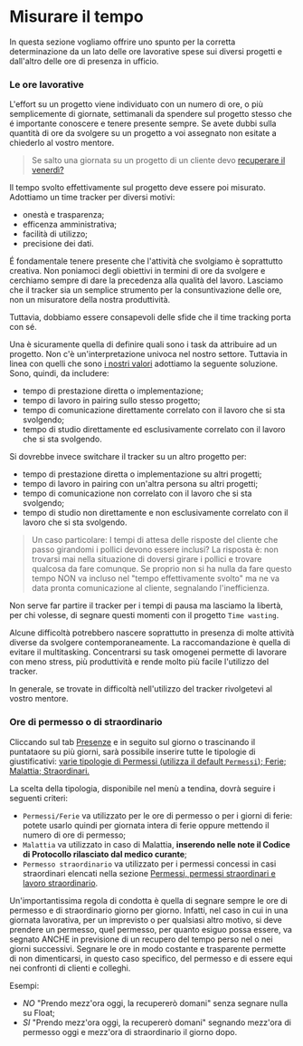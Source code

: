 # Misurare il tempo

In questa sezione vogliamo offrire uno spunto per la corretta determinazione da un lato delle ore
lavorative spese sui diversi progetti e dall'altro delle ore di presenza in ufficio.

### Le ore lavorative

L'effort su un progetto viene individuato con un numero di ore, o più semplicemente di giornate,
settimanali da spendere sul progetto stesso che é importante conoscere e tenere presente sempre. Se
avete dubbi sulla quantità di ore da svolgere su un progetto a voi assegnato non esitate a chiederlo
al vostro mentore.

> Se salto una giornata su un progetto di un cliente devo [recuperare il venerdì?](https://github.com/nebulab/playbook/blob/master/crescita-personale/venerdi.md#lavorare-sui-clienti-il-venerd%C3%AC)

Il tempo svolto effettivamente sul progetto deve essere poi misurato. Adottiamo un time tracker per
diversi motivi:

- onestà e trasparenza;
- efficenza amministrativa;
- facilità di utilizzo;
- precisione dei dati.

É fondamentale tenere presente che l'attività che svolgiamo è soprattutto creativa. Non poniamoci
degli obiettivi in termini di ore da svolgere e cerchiamo sempre di dare la precedenza alla qualità
del lavoro. Lasciamo che il tracker sia un semplice strumento per la consuntivazione delle ore, non
un misuratore della nostra produttività.

Tuttavia, dobbiamo essere consapevoli delle sfide che il time tracking porta con sé.

Una è sicuramente quella di definire quali sono i task da attribuire ad un progetto. Non c'è
un'interpretazione univoca nel nostro settore. Tuttavia in linea con quelli che sono [i nostri valori](https://github.com/nebulab/playbook/blob/master/su-di-noi/valori.md)
adottiamo la seguente soluzione. Sono, quindi, da includere:

- tempo di prestazione diretta o implementazione;
- tempo di lavoro in pairing sullo stesso progetto;
- tempo di comunicazione direttamente correlato con il lavoro che si sta svolgendo;
- tempo di studio direttamente ed esclusivamente correlato con il lavoro che si sta svolgendo.

Si dovrebbe invece switchare il tracker su un altro progetto per:

- tempo di prestazione diretta o implementazione su altri progetti;
- tempo di lavoro in pairing con un'altra persona su altri progetti;
- tempo di comunicazione non correlato con il lavoro che si sta svolgendo;
- tempo di studio non direttamente e non esclusivamente correlato con il lavoro che si sta svolgendo.

> Un caso particolare: I tempi di attesa delle risposte del cliente che passo girandomi i pollici
devono essere inclusi? La risposta è: non trovarsi mai nella situazione di doversi girare i pollici
e trovare qualcosa da fare comunque. Se proprio non si ha nulla da fare questo tempo NON va incluso
nel "tempo effettivamente svolto" ma ne va data pronta comunicazione al cliente, segnalando
l'inefficienza.

Non serve far partire il tracker per i tempi di pausa ma lasciamo la libertà, per chi volesse, di
segnare questi momenti con il progetto `Time wasting`.

Alcune difficoltà potrebbero nascere soprattutto in presenza di molte attività diverse da svolgere
contemporaneamente. La raccomandazione è quella di evitare il multitasking. Concentrarsi su task
omogenei permette di lavorare con meno stress, più produttività e rende molto più facile l'utilizzo
del tracker.

In generale, se trovate in difficoltà nell'utilizzo del tracker rivolgetevi al vostro mentore.

### Ore di permesso o di straordinario

Cliccando sul tab [Presenze](https://secure.dipendentincloud.it/app/timesheet) e in seguito sul
giorno o trascinando il puntataore su più giorni, sarà possibile inserire tutte le tipologie di
giustificativi: [varie tipologie di Permessi (utilizza il default `Permessi`); Ferie; Malattia;
Straordinari.](https://github.com/nebulab/playbook/blob/master/procedure/ferie-permessi-malattia.md)

La scelta della tipologia, disponibile nel menù a tendina, dovrà seguire i seguenti criteri:

- `Permessi/Ferie` va utilizzato per le ore di permesso o per i giorni di ferie: potete usarlo
  quindi per giornata intera di ferie oppure mettendo il numero di ore di permesso;
- `Malattia` va utilizzato in caso di Malattia, **inserendo nelle note il Codice di Protocollo
  rilasciato dal medico curante**;
- `Permesso straordinario` va utilizzato per i permessi concessi in casi straordinari elencati nella
  sezione [Permessi, permessi straordinari e lavoro straordinario](https://github.com/nebulab/playbook/blob/master/procedure/ferie-permessi-malattia.md#permessi-permessi-straordinari-e-lavoro-straordinario).

Un'importantissima regola di condotta è quella di segnare sempre le ore di permesso e di
straordinario giorno per giorno. Infatti, nel caso in cui in una giornata lavorativa, per un
imprevisto o per qualsiasi altro motivo, si deve prendere un permesso, quel permesso, per quanto
esiguo possa essere, va segnato ANCHE in previsione di un recupero del tempo perso nel o nei giorni
successivi. Segnare le ore in modo costante e trasparente permette di non dimenticarsi, in questo
caso specifico, del permesso e di essere equi nei confronti di clienti e colleghi.

Esempi:

- *NO* "Prendo mezz'ora oggi, la recupererò domani" senza segnare nulla su Float;
- *SI* "Prendo mezz'ora oggi, la recupererò domani" segnando mezz'ora di permesso oggi e mezz'ora
 di straordinario il giorno dopo.
